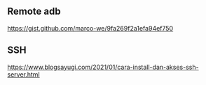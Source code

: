 ## Remote adb

https://gist.github.com/marco-we/9fa269f2a1efa94ef750

## SSH

https://www.blogsayugi.com/2021/01/cara-install-dan-akses-ssh-server.html